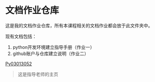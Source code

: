 # 文档作业仓库

这是我的文档作业仓库，所有本课程相关的文档作业都会放于此文件夹中。 

现有文档包括：

1. python开发环境建立指导手册（作业一）
2. github账户与仓库建立说明（作业二）

[Py03013052](https://github.com/Py03013052/)

>这是指导老师的主页
